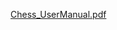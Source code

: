 [Chess_UserManual.pdf](https://github.com/Lazarus1701/EECS22L-2022Spring/files/8406287/Chess_UserManual.pdf)

